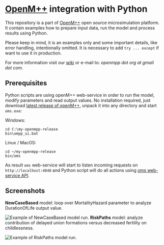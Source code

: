# [OpenM++](http://www.openmpp.org/) integration with Python

This repository is a part of [OpenM++](http://www.openmpp.org/) open source microsimulation platform. It contain examples how to prepare input data, run the model and process results using Python.

Please keep in mind, it is an examples only and some important details, like error handling, intentionally omitted. It is necessary to add `try ... except` if want to use it in production.

For more information visit our [wiki](http://www.openmpp.org/wiki/) or e-mail to: _openmpp dot org at gmail dot com_.

## Prerequisites

Python scripts are using openM++ web-service in order to run the model, modify parameters and read output values. No installation required, just download [latest release of openM++](https://github.com/openmpp/main/releases/latest), unpack it into any directory and start `oms.exe`:

Windows:
```
cd C:\my-openmpp-release
bin\ompp_ui.bat
```
Linux / MacOS:
```
cd ~/my-openmpp-release
bin/oms
```
As result `oms` web-service will start to listen incoming requests on `http://localhost:4040` and Python script will do all actions using [oms web-service API](https://ompp.sourceforge.io/wiki/index.php/Oms_web_service_API).

## Screenshots

**NewCaseBased** model:  loop over MortalityHazard parameter to analyze DurationOfLife output value.

![Example of NewCaseBased model run.](https://github.com/openmpp/python/images/openmpp_Python_life_vs_mortality_20200505.png "Example of NewCaseBased model run.")
**RiskPaths** model: analyze contribution of delayed union formations versus decreased fertility on childlessness.

![Example of RiskPaths model run.](https://github.com/openmpp/python/images/openmpp_Python_riskpaths_childlessness_20200505.png "Example of RiskPaths model run.")

